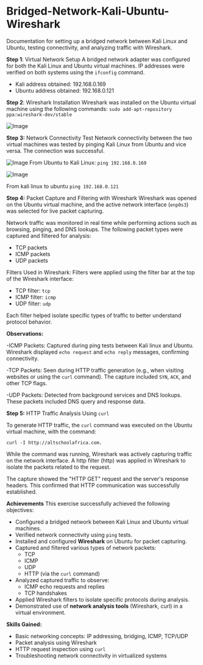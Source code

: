 # Bridged-Network-Kali-Ubuntu-Wireshark
Documentation for setting up a bridged network between Kali Linux and Ubuntu, testing connectivity, and analyzing traffic with Wireshark.

**Step 1**: Virtual Network Setup
A bridged network adapter was configured for both the Kali Linux and Ubuntu virtual machines. IP addresses were verified on both systems using the `ifconfig` command.
- Kali address obtained: 192.168.0.169  
- Ubuntu address obtained: 192.168.0.121

**Step 2**: Wireshark Installation
Wireshark was installed on the Ubuntu virtual machine using the following commands:
`sudo add-apt-repository ppa:wireshark-dev/stable`

![Image](https://github.com/user-attachments/assets/b13d535e-f1c0-4895-afe9-46543dab3530)

**Step 3:** Network Connectivity Test
Network connectivity between the two virtual machines was tested by pinging Kali Linux from Ubuntu and vice versa. The connection was successful.

![Image](https://github.com/user-attachments/assets/04903c00-4320-48c2-aa69-dbda7cf8089f)
From Ubuntu to Kali Linux:
`ping 192.168.0.169`  

![Image](https://github.com/user-attachments/assets/0b683c30-8042-4498-accf-50fa488a87ab)

From kali linux to ubuntu
`ping 192.168.0.121`

**Step 4:** Packet Capture and Filtering with Wireshark
Wireshark was opened on the Ubuntu virtual machine, and the active network interface (`enp0s3`) was selected for live packet capturing.
                                                                                                                                                                       
Network traffic was monitored in real time while performing actions such as browsing, pinging, and DNS lookups. The following packet types were captured and filtered for analysis:

- TCP packets
- ICMP packets
- UDP packets

Filters Used in Wireshark:
Filters were applied using the filter bar at the top of the Wireshark interface:
- TCP filter:  `tcp`
- ICMP filter: `icmp`
- UDP filter:  `udp`

Each filter helped isolate specific types of traffic to better understand protocol behavior.

**Observations:**

-ICMP Packets: Captured during ping tests between Kali linux and Ubuntu. Wireshark displayed `echo request` and `echo reply` messages, confirming connectivity.

-TCP Packets: Seen during HTTP traffic generation (e.g., when visiting websites or using the `curl` command). The capture included `SYN`, `ACK`, and other TCP flags.

-UDP Packets: Detected from background services and DNS lookups. These packets included DNS query and response data.

**Step 5:** HTTP Traffic Analysis Using `curl`

To generate HTTP traffic, the `curl` command was executed on the Ubuntu virtual machine, with the command:

`curl -I http://altschoolafrica.com.`

While the command was running, Wireshark was actively capturing traffic on the network interface.
A http filter (http) was applied in Wireshark to isolate the packets related to the request.

The capture showed the "HTTP GET" request and the server's response headers.
This confirmed that HTTP communication was successfully established.


 **Achievements**
This exercise successfully achieved the following objectives:

- Configured a bridged network between Kali Linux and Ubuntu virtual machines.
- Verified network connectivity using `ping` tests.
- Installed and configured **Wireshark** on Ubuntu for packet capturing.
- Captured and filtered various types of network packets:
  - TCP
  - ICMP
  - UDP
  - HTTP (via the `curl` command)
- Analyzed captured traffic to observe:
  - ICMP echo requests and replies
  - TCP handshakes
- Applied Wireshark filters to isolate specific protocols during analysis.
- Demonstrated use of **network analysis tools** (Wireshark, curl) in a virtual environment.

**Skills Gained:**
- Basic networking concepts: IP addressing, bridging, ICMP, TCP/UDP
- Packet analysis using Wireshark
- HTTP request inspection using `curl`
- Troubleshooting network connectivity in virtualized systems
